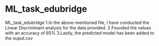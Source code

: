 # ML_task_edubridge
ML_task_edubridge
1.In the above-mentioned file, I have conducted the Linear Discriminant analysis for the data provided.
2.Founded the values with an accuracy of 85%
3.Lastly, the predicted model has been added to the ouput.csv
